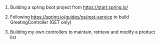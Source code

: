 1. Building a spring boot project from https://start.spring.io/

2. Following https://spring.io/guides/gs/rest-service to build GreetingController (GET only)

3. Building my own controllers to maintain, retrieve and modify a product list
